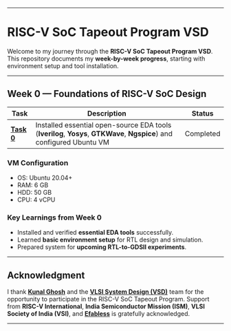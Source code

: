 
---

# RISC-V SoC Tapeout Program VSD

Welcome to my journey through the **RISC-V SoC Tapeout Program VSD**.
This repository documents my **week-by-week progress**, starting with environment setup and tool installation.

---

## Week 0 — Foundations of RISC-V SoC Design

| Task                          | Description                                                                                                            | Status |
| ----------------------------- | ---------------------------------------------------------------------------------------------------------------------- | ------ |
| [**Task 0**](week_0/README.md) | Installed essential open-source EDA tools (**Iverilog**, **Yosys**, **GTKWave**, **Ngspice**) and configured Ubuntu VM | Completed|


### VM Configuration

* OS: Ubuntu 20.04+
* RAM: 6 GB
* HDD: 50 GB
* CPU: 4 vCPU

### Key Learnings from Week 0

* Installed and verified **essential EDA tools** successfully.
* Learned **basic environment setup** for RTL design and simulation.
* Prepared system for **upcoming RTL-to-GDSII experiments**.

---

## Acknowledgment

I thank [**Kunal Ghosh**](https://github.com/kunalg123) and the [**VLSI System Design (VSD)**](https://vsdiat.vlsisystemdesign.com) team for the opportunity to participate in the RISC-V SoC Tapeout Program.
Support from **RISC-V International**, **India Semiconductor Mission (ISM)**, **VLSI Society of India (VSI)**, and [**Efabless**](https://github.com/efabless) is gratefully acknowledged.

---
